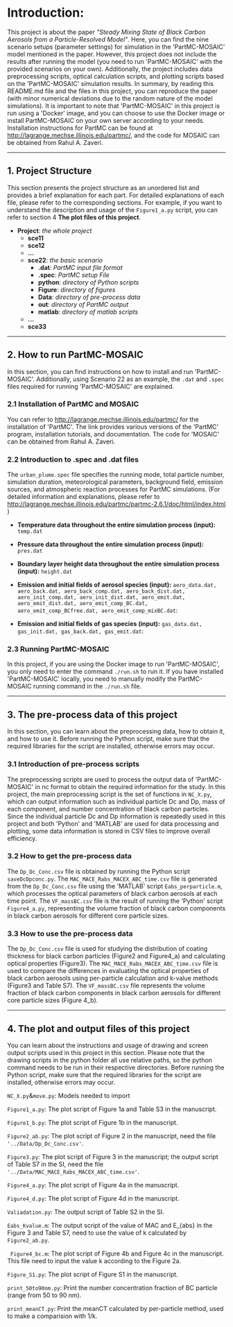 # Introduction:
This project is about the paper *"Steady Mixing State of Black Carbon Aerosols from a Particle-Resolved Model"*. Here, you can find the nine scenario setups (parameter settings) for simulation in the 'PartMC-MOSAIC' model mentioned in the paper. However, this project does not include the results after running the model (you need to run 'PartMC-MOSAIC' with the provided scenarios on your own). Additionally, the project includes data preprocessing scripts, optical calculation scripts, and plotting scripts based on the 'PartMC-MOSAIC' simulation results. In summary, by reading this README.md file and the files in this project, you can reproduce the paper (with minor numerical deviations due to the random nature of the model simulations). It is important to note that 'PartMC-MOSAIC' in this project is run using a 'Docker' image, and you can choose to use the Docker image or install PartMC-MOSAIC on your own server according to your needs. Installation instructions for PartMC can be found at http://lagrange.mechse.illinois.edu/partmc/, and the code for MOSAIC can be obtained from Rahul A. Zaveri.

***
## 1. Project Structure
This section presents the project structure as an unordered list and provides a brief explanation for each part. For detailed explanations of each file, please refer to the corresponding sections. For example, if you want to understand the description and usage of the ```Figure1_a.py``` script, you can refer to section 4 **The plot files of this project**.

- **Project**: *the whole project*
    - **sce11**
    - **sce12**
    - **...**    
    - **sce22**: *the basic scenario*
        - **.dat**: *PartMC input file format*
        - **.spec**: *PartMC setup File*
        - **python**: *directory of Python scripts*
        - **Figure**: *directory of figures*
        - **Data**: *directory of pre-process data*
        - **out**: *directory of PartMC output*
        - **matlab**: *directory of matlab scripts*
    - **...**
    - **sce33**

***
## 2. How to run PartMC-MOSAIC
In this section, you can find instructions on how to install and run 'PartMC-MOSAIC'. Additionally, using Scenario 22 as an example, the ```.dat``` and ```.spec``` files required for running 'PartMC-MOSAIC' are explained.

### 2.1 Installation of PartMC and MOSAIC
You can refer to http://lagrange.mechse.illinois.edu/partmc/ for the installation of 'PartMC'. The link provides various versions of the 'PartMC' program, installation tutorials, and documentation. The code for 'MOSAIC' can be obtained from Rahul A. Zaveri.

### 2.2 Introduction to .spec and .dat files
The ```urban_plume.spec``` file specifies the running mode, total particle number, simulation duration, meteorological parameters, background field, emission sources, and atmospheric reaction processes for PartMC simulations. (For detailed information and explanations, please refer to http://lagrange.mechse.illinois.edu/partmc/partmc-2.6.1/doc/html/index.html )

- **Temperature data throughout the entire simulation process (input):** 
```temp.dat```

- **Pressure data throughout the entire simulation process (input):** 
```pres.dat```

- **Boundary layer height data throughout the entire simulation process (input):** 
```height.dat``` 

- **Emission and initial fields of aerosol species (input):** 
```aero_data.dat, aero_back.dat, aero_back_comp.dat, aero_back_dist.dat, aero_init_comp.dat, aero_init_dist.dat, aero_emit.dat, aero_emit_dist.dat, aero_emit_comp_BC.dat, aero_emit_comp_BCfree.dat, aero_emit_comp_mixBC.dat```:

- **Emission and initial fields of gas species (input):** 
```gas_data.dat, gas_init.dat, gas_back.dat, gas_emit.dat```:


### 2.3 Running PartMC-MOSAIC
In this project, if you are using the Docker image to run 'PartMC-MOSAIC', you only need to enter the command ```./run.sh``` to run it. If you have installed 'PartMC-MOSAIC' locally, you need to manually modify the PartMC-MOSAIC running command in the ```./run.sh``` file.
***
## 3. The pre-process data of this project
In this section, you can learn about the preprocessing data, how to obtain it, and how to use it. Before running the Python script, make sure that the required libraries for the script are installed, otherwise errors may occur.

### 3.1 Introduction of pre-process scripts
The preprocessing scripts are used to process the output data of 'PartMC-MOSAIC' in nc format to obtain the required information for the study. In this project, the main preprocessing script is the set of functions in ```NC_X.py```, which can output information such as individual particle Dc and Dp, mass of each component, and number concentration of black carbon particles. Since the individual particle Dc and Dp information is repeatedly used in this project and both 'Python' and 'MATLAB' are used for data processing and plotting, some data information is stored in CSV files to improve overall efficiency.

### 3.2 How to get the pre-process data
The ```Dp_Dc_Conc.csv``` file is obtained by running the Python script ```saveDcDpconc.py```.
The ```MAC_MACE_Rabs_MACEX_ABC_time.csv``` file is generated from the ```Dp_Dc_Conc.csv``` file using the 'MATLAB' script ```Eabs_perparticle.m```, which processes the optical parameters of black carbon aerosols at each time point.
The ```VF_massBC.csv``` file is the result of running the 'Python' script ```Figure4_a.py```, representing the volume fraction of black carbon components in black carbon aerosols for different core particle sizes.

### 3.3 How to use the pre-process data
The ```Dp_Dc_Conc.csv``` file is used for studying the distribution of coating thickness for black carbon particles (Figure2 and Figure4_a) and calculating optical properties (Figure3).
The ```MAC_MACE_Rabs_MACEX_ABC_time.csv``` file is used to compare the differences in evaluating the optical properties of black carbon aerosols using per-particle calculation and k-value methods (Figure3 and Table S7).
The ```VF_massBC.csv``` file represents the volume fraction of black carbon components in black carbon aerosols for different core particle sizes (Figure 4_b).

***
## 4. The plot and output files of this project
You can learn about the instructions and usage of drawing and screen output scripts used in this project in this section. Please note that the drawing scripts in the python folder all use relative paths, so the python command needs to be run in their respective directories. Before running the Python script, make sure that the required libraries for the script are installed, otherwise errors may occur.

```NC_X.py```&```move.py```: Models needed to import 

```Figure1_a.py```: The plot script of Figure 1a and Table S3 in the manuscript.

```Figure1_b.py```: The plot script of Figure 1b in the manuscript.

```Figure2_ab.py```: The plot script of Figure 2 in the manuscript, need the file ```'../Data/Dp_Dc_Conc.csv'```.

```Figure3.py```: The plot script of Figure 3 in the manuscript; the output script of Table S7 in the SI, need the file ```'../Data/MAC_MACE_Rabs_MACEX_ABC_time.csv'```.

```Figure4_a.py```: The plot script of Figure 4a in the manuscript.

```Figure4_d.py```: The plot script of Figure 4d in the manuscript.

```Valiadation.py```: The output script of Table S2 in the SI.

```Eabs_Kvalue.m```: The output script of the value of MAC and E_{abs} in the Figure 3 and Table S7, need to use the value of k calculated by ```Figure2_ab.py```.

``` Figure4_bc.m```: The plot script of Figure 4b and Figure 4c in the manuscript. This file need to input the value k according to the Figure 2a.

```Figure_S1.py```: The plot script of Figure S1 in the manuscript.

```print_50to90nm.py```: Print the number concentration fraction of BC particle (range from 50 to 90 nm).

```print_meanCT.py```: Print the meanCT calculated by per-particle method, used to make a comparision with 1/k.




